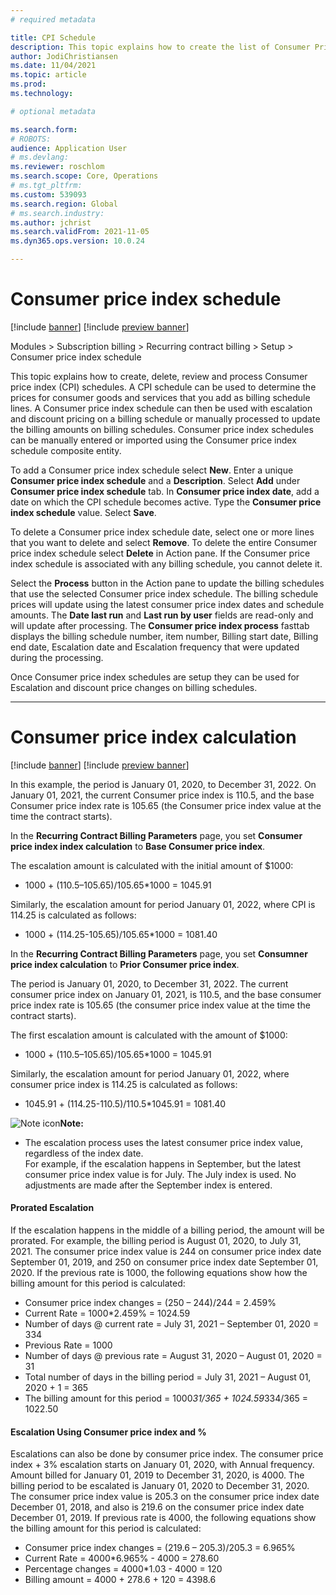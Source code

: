 ```yaml
---
# required metadata

title: CPI Schedule
description: This topic explains how to create the list of Consumer Price Index (CPI) schedules that you obtain from the internet to help determine the charge escalation in Subscription billing. You can create many CPI schedules based on the latest dates and statistics.
author: JodiChristiansen
ms.date: 11/04/2021
ms.topic: article
ms.prod: 
ms.technology: 

# optional metadata

ms.search.form:  
# ROBOTS: 
audience: Application User
# ms.devlang: 
ms.reviewer: roschlom
ms.search.scope: Core, Operations
# ms.tgt_pltfrm: 
ms.custom: 539093
ms.search.region: Global
# ms.search.industry: 
ms.author: jchrist
ms.search.validFrom: 2021-11-05
ms.dyn365.ops.version: 10.0.24

---
```


# Consumer price index schedule

[!include [banner](../includes/banner.md)]
[!include [preview banner](../includes/preview-banner.md)]

Modules > Subscription billing > Recurring contract billing > Setup > Consumer price index schedule

This topic explains how to create, delete, review and process Consumer price index (CPI) schedules. A CPI schedule can be used to determine the prices for consumer goods and services that you add as billing schedule lines. A Consumer price index schedule can then be used with escalation and discount pricing on a billing schedule or manually processed to update the billing amounts on billing schedules. Consumer price index schedules can be manually entered or imported using the Consumer price index schedule composite entity.

To add a Consumer price index schedule select **New**. Enter a unique **Consumer price index schedule** and a **Description**. Select **Add** under **Consumer price index schedule** tab. In **Consumer price index date**, add a date on which the CPI schedule becomes active. Type the **Consumer price index schedule** value. Select **Save**. 

To delete a Consumer price index schedule date, select one or more lines that you want to delete and select **Remove**. To delete the entire Consumer price index schedule select **Delete** in Action pane. If the Consumer price index schedule is associated with any billing schedule, you cannot delete it.

Select the **Process** button in the Action pane to update the billing schedules that use the selected Consumer price index schedule. The billing schedule prices will update using the latest consumer price index dates and schedule amounts. The **Date last run** and **Last run by user** fields are read-only and will update after processing. The **Consumer price index process** fasttab displays the billing schedule number, item number, Billing start date, Billing end date, Escalation date and Escalation frequency that were updated during the processing. 

Once Consumer price index schedules are setup they can be used for Escalation and discount price changes on billing schedules.

---

# Consumer price index calculation

[!include [banner](../includes/banner.md)]
[!include [preview banner](../includes/preview-banner.md)]


In this example, the period is January 01, 2020, to December 31, 2022. On January 01, 2021, the current Consumer price index is 110.5, and the base Consumer price index rate is 105.65 (the Consumer price index value at the time the contract starts).

In the **Recurring Contract Billing Parameters** page, you set **Consumer price index index calculation** to **Base Consumer price index**.

The escalation amount is calculated with the initial amount of $1000: 
* 1000 + (110.5–105.65)/105.65*1000 = 1045.91

Similarly, the escalation amount for period January 01, 2022, where CPI is 114.25 is calculated as follows:
* 1000 + (114.25-105.65)/105.65*1000 = 1081.40

In the **Recurring Contract Billing Parameters** page, you set **Consumner price index calculation** to **Prior Consumer price index**.

The period is January 01, 2020, to December 31, 2022. The current consumer price index on January 01, 2021, is 110.5, and the base consumer price index rate is 105.65 (the consumer price index value at the time the contract starts).

The first escalation amount is calculated with the amount of $1000:
* 1000 + (110.5–105.65)/105.65*1000 = 1045.91

Similarly, the escalation amount for period January 01, 2022, where consumer price index is 114.25 is calculated as follows:
* 1045.91 + (114.25-110.5)/110.5*1045.91 = 1081.40

![Note icon](../../../Resources/images/icons/iAXnote.gif)**Note:** 
* The escalation process uses the latest consumer price index value, regardless of the index date.   
For example,  if the escalation happens in September, but the latest consumer price index value is for July. The July index is used. No adjustments are made after the September index is entered.

#### Prorated Escalation

If the escalation happens in the middle of a billing period, the amount will be prorated. For example, the billing period is August 01, 2020, to July 31, 2021. The consumer price index value is 244 on consumer price index date September 01, 2019, and 250 on consumer price index date September 01, 2020. If the previous rate is 1000, the following equations show how the billing amount for this period is calculated:
* Consumer price index changes = (250 – 244)/244 = 2.459%
* Current Rate = 1000*2.459% = 1024.59
* Number of days @ current rate = July 31, 2021 – September 01, 2020 = 334
* Previous Rate = 1000
* Number of days @ previous rate = August 31, 2020 – August 01, 2020 = 31
* Total number of days in the billing period = July 31, 2021 – August 01, 2020 + 1 = 365
* The billing amount for this period = 1000*31/365 + 1024.59*334/365 = 1022.50

#### Escalation Using Consumer price index and %

Escalations can also be done by consumer price index. The consumer price index + 3% escalation starts on January 01, 2020, with Annual frequency. Amount billed for January 01, 2019 to December 31, 2020, is 4000. The billing period to be escalated is January 01, 2020 to December 31, 2020. The consumer price index value is 205.3 on the consumer price index date December 01, 2018, and also is 219.6 on the consumer price index date December 01, 2019. If previous rate is 4000, the following equations show the billing amount for this period is calculated:
* Consumer price index changes = (219.6 – 205.3)/205.3 = 6.965%
* Current Rate = 4000*6.965% - 4000 = 278.60
* Percentage changes = 4000*1.03 - 4000 = 120
* Billing amount = 4000 + 278.6 + 120 = 4398.6

